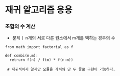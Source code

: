 # 재귀 알고리즘 응용

### 조합의 수 계산
- 문제ㅣ n개의 서로 다른 원소에서 m개를 택하는 경우의 수
```
from math import factorial as f

def combi(n,m):
  retrurn f(n) / f(m) * f(n-m))
  
 # 재귀적이지 않지만 모듈을 가져와 단 두 줄로 구현이 가능하다.
 ```
